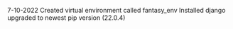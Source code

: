 7-10-2022
Created virtual environment called fantasy_env
Installed django 
upgraded to newest pip version (22.0.4)

